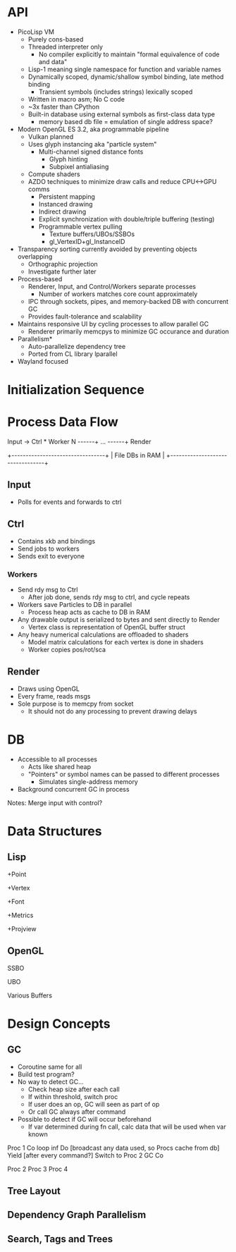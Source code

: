 API
===

* PicoLisp VM
  * Purely cons-based
  * Threaded interpreter only
    * No compiler explicitly to maintain "formal equivalence of code and data"
  * Lisp-1 meaning single namespace for function and variable names
  * Dynamically scoped, dynamic/shallow symbol binding, late method binding
    * Transient symbols (includes strings) lexically scoped
  * Written in macro asm; No C code
  * ~3x faster than CPython
  * Built-in database using external symbols as first-class data type
    * memory based db file = emulation of single address space?
* Modern OpenGL ES 3.2, aka programmable pipeline
  * Vulkan planned
  * Uses glyph instancing aka "particle system"
    * Multi-channel signed distance fonts
      * Glyph hinting
      * Subpixel antialiasing
  * Compute shaders
  * AZDO techniques to minimize draw calls and reduce CPU<->GPU comms
    * Persistent mapping
    * Instanced drawing
    * Indirect drawing
    * Explicit synchronization with double/triple buffering (testing)
    * Programmable vertex pulling
      * Texture buffers/UBOs/SSBOs
      * gl_VertexID+gl_InstanceID
* Transparency sorting currently avoided by preventing objects overlapping
  * Orthographic projection
  * Investigate further later
* Process-based
  * Renderer, Input, and Control/Workers separate processes
    * Number of workers matches core count approximately
  * IPC through sockets, pipes, and memory-backed DB with concurrent GC
  * Provides fault-tolerance and scalability
* Maintains responsive UI by cycling processes to allow parallel GC
  * Renderer primarily memcpys to minimize GC occurance and duration
* Parallelism*
  * Auto-parallelize dependency tree
  * Ported from CL library lparallel
* Wayland focused

# Initialization Sequence    
    
# Process Data Flow

Input  ->    Ctrl
           * Worker N  ------+
           ...         ------+ Render

+---------------------------------+
|          File DBs in RAM        |
+---------------------------------+

## Input
* Polls for events and forwards to ctrl

## Ctrl
* Contains xkb and bindings
* Send jobs to workers
* Sends exit to everyone

### Workers
* Send rdy msg to Ctrl
  * After job done, sends rdy msg to ctrl, and cycle repeats
* Workers save Particles to DB in parallel
  * Process heap acts as cache to DB in RAM
* Any drawable output is serialized to bytes and sent directly to Render
  * Vertex class is representation of OpenGL buffer struct
* Any heavy numerical calculations are offloaded to shaders
  * Model matrix calculations for each vertex is done in shaders
  * Worker copies pos/rot/sca

## Render
* Draws using OpenGL
* Every frame, reads msgs
* Sole purpose is to memcpy from socket
  * It should not do any processing to prevent drawing delays

# DB
* Accessible to all processes
  * Acts like shared heap
  * "Pointers" or symbol names can be passed to different processes
    * Simulates single-address memory
* Background concurrent GC in process

Notes:
Merge input with control?

# Data Structures

## Lisp

+Point

+Vertex

+Font

+Metrics

+Projview

## OpenGL

SSBO

UBO

Various Buffers

# Design Concepts

## GC

* Coroutine same for all
* Build test program?
* No way to detect GC...
  * Check heap size after each call
  * If within threshold, switch proc
  * If user does an op, GC will seen as part of op
  * Or call GC always after command
* Possible to detect if GC will occur beforehand
  * If var determined during fn call, calc data that will be used when var known

Proc 1
  Co
    loop inf
      Do [broadcast any data used, so Procs cache from db]
      Yield [after every command?]
  Switch to Proc 2
  GC
  Co
  
Proc 2
Proc 3
Proc 4

## Tree Layout

## Dependency Graph Parallelism

## Search, Tags and Trees
